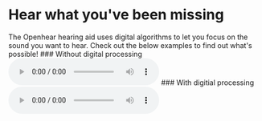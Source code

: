 ---
---
<h1 > Hear what you've been missing </h1>
The Openhear hearing aid uses digital algorithms to let you focus on the sound you want to hear.  Check out the below examples to find out what's possible!
### Without digital processing
<audio controls src="/original.mp3"></audio>
### With digitial processing
<audio controls src="/clarified.mp3"></audio>